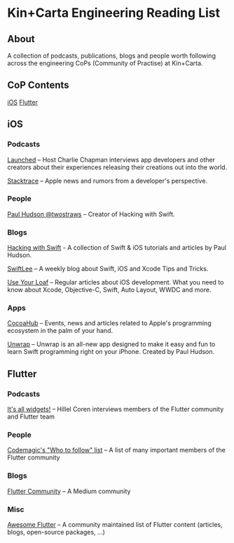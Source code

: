 # Kin+Carta Engineering Reading List

## About

A collection of podcasts, publications, blogs and people worth following across the engineering CoPs (Community of Practise) at Kin+Carta.

## CoP Contents

[iOS](#iOS)
[Flutter](#Flutter)

## iOS

### Podcasts

[Launched](https://podcasts.apple.com/gb/podcast/launched/id1491582246) – Host Charlie Chapman interviews app developers and other creators about their experiences releasing their creations out into the world.

[Stacktrace](https://podcasts.apple.com/pl/podcast/stacktrace/id1359435443) – Apple news and rumors from a developer's perspective.

### People

[Paul Hudson @twostraws](https://twitter.com/twostraws?s=20) – Creator of Hacking with Swift.

### Blogs

[Hacking with Swift](https://www.hackingwithswift.com) - A collection of Swift & iOS tutorials and articles by Paul Hudson.

[SwiftLee](https://www.avanderlee.com) – A weekly blog about Swift, iOS and Xcode Tips and Tricks.

[Use Your Loaf](https://useyourloaf.com) – Regular articles about iOS development. What you need to know about Xcode, Objective-C, Swift, Auto Layout, WWDC and more.

### Apps

[CocoaHub](https://apps.apple.com/us/app/cocoahub/id1467755462) – Events, news and articles related to Apple's programming ecosystem in the palm of your hand.

[Unwrap](https://apps.apple.com/gb/app/unwrap/id1440611372) – Unwrap is an all-new app designed to make it easy and fun to learn Swift programming right on your iPhone. Created by Paul Hudson.

## Flutter

### Podcasts

[It's all widgets!](https://itsallwidgets.com/podcast) – Hillel Coren interviews
members of the Flutter community and Flutter team

### People

[Codemagic's "Who to follow" list](https://blog.codemagic.io/top-flutter-developers-to-follow-on-twitter/)
– A list of many important members of the Flutter community

### Blogs

[Flutter Community](https://medium.com/flutter-community) – A Medium community

### Misc

[Awesome Flutter](https://github.com/Solido/awesome-flutter) – A community
maintained list of Flutter content (articles, blogs, open-source packages, ...)
